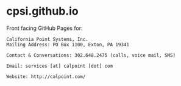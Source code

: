 cpsi.github.io
==============

Front facing GitHub Pages for:

	California Point Systems, Inc.
	Mailing Address: PO Box 1100, Exton, PA 19341
	
	Contact & Conversations: 302.648.2475 (calls, voice mail, SMS)
	
	Email: services [at] calpoint [dot] com
	
	Website: http://calpoint.com/
